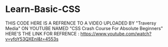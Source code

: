 # Learn-Basic-CSS


THIS CODE HERE IS A REFRENCE TO A VIDEO UPLOADED BY "Traversy Media" ON YOUTUBE NAMED "CSS Crash Course For Absolute Beginners"
HERE'S THE LINK FOR REFRENCE : https://www.youtube.com/watch?v=yfoY53QXEnI&t=4553s
